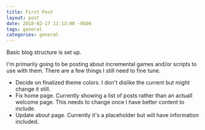 ```yaml
---
title: First Post
layout: post
date: 2018-02-17 11:13:00 -0500
tags: general
categories: general
---
```


Basic blog structure is set up.

I'm primarily going to be posting about incremental games and/or scripts to use
with them.  There are a few things I still need to fine tune.

- Decide on finalized theme colors.  I don't dislike the current but might
  change it still.
- Fix home page.  Currently showing a list of posts rather than an actuall
  welcome page.  This needs to change once I have better content to include.
- Update about page.  Currently it's a placeholder but will have information
  included.